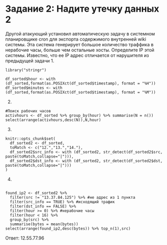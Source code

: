 
# Задание 2: Надите утечку данных 2
Другой атакующий установил автоматическую задачу в системном планировщике cron для экспорта содержимого внутренней wiki системы. Эта система генерирует большое количество траффика в нерабочие часы, больше чем остальные хосты. Определите IP этой системы. Известно, что ее IP адрес отличается от нарушителя из предыдущей задачи
1. 
```{r}
library("stringr") 

df_sorted$hour <- with (df_sorted,format(as.POSIXct(df_sorted$timestamp), format = "%H"))
df_sorted$minutes <- with (df_sorted,format(as.POSIXct(df_sorted$timestamp), format = "%M"))
```

2.
```{r}
#Поиск рабочих часов
activhours <- df_sorted %>% group_by(hour) %>% summarise(N = n())
select(arrange(activhours,desc(N)),N,hour)
```

3.
```{r}
knitr::opts_chunk$set(
  df_sorted2 <- df_sorted,
  toMatch <- c("12.","13.","14."),
  df_sorted2$src_info <- with (df_sorted2, str_detect(df_sorted2$src, paste(toMatch,collapse="|"))),
  df_sorted2$dst_info <- with (df_sorted2, str_detect(df_sorted2$dst, paste(toMatch,collapse="|")))
)
```

4. 
```{r}

found_ip2 <- df_sorted2 %>% 
  filter(src != "13.37.84.125") %>% #не адрес из 1 пункта
  filter(src_info == TRUE) %>% #исходящий трафик
  filter(dst_info == FALSE) %>%
  filter(hour >= 0) %>% #нерабочие часы
  filter(hour < 16) %>%
  group_by(src) %>%
  summarise(bytes = mean(bytes))
select(arrange(found_ip2,desc(bytes)) %>% top_n(1),src)

```

Ответ: 12.55.77.96





